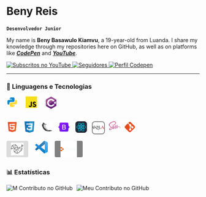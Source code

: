 
# Beny Reis 

**`Desenvolvedor Junior`**

My name is **Beny Basawulo Kiamvu**, a 19-year-old from Luanda. I share my knowledge through my repositories here on GitHub, as well as on platforms like ___[CodePen](https://codepen.io/bybenb)___ and ___[YouTube](https://www.youtube.com/@ProgGennin)___.


<p style="text-align: left;">
    <a href="https://www.youtube.com/@ProgGennin?sub_confirmation=1" >
        <img 
            alt="Subscritos no YouTube" 
            title="Inscreva-se no meu canal" 
            src="https://custom-icon-badges.demolab.com/youtube/channel/subscribers/UC28x1s16DJOiPGobIlKab9g?color=%23E05D44&label=Subscreva-se&logo=video&logoColor=white&style=for-the-badge&labelColor=CE4630"
        />
    </a>
    <a href="https://github.com/bybenb?tab=followers">
        <img 
            alt="Seguidores" 
            title="Me siga no GitHub" 
            src="https://custom-icon-badges.demolab.com/github/followers/bybenb?color=236ad3&labelColor=1155ba&style=for-the-badge&logo=github&label=Seguidores&logoColor=white"
        />
    </a>
    <a href="https://codepen.io/bybenb" target="_blank">
    <img src="https://img.shields.io/badge/CodePen-+8p-black?logo=codepen&style=for-the-badge" alt="Perfil Codepen" />
    </a>

</p>

---

### 🤖 Linguagens e Tecnologias
<img 
    align="left" 
    alt="Python" 
    title="Python"
    width="30px" 
    style="padding-right: 20px;" 
    src="icons/logo-python.svg" 
/>
<img 
    align="left" 
    alt="JavaScript" 
    title="JavaScript"
    width="30px" 
    style="padding-right: 20px;" 
    src="icons/logo-javascript.svg" 
/>
<img 
    align="left" 
    alt="C Sharp" 
    title="C#"
    width="33px" 
    style="padding-right: 10px;" 
    src="icons/logo-csharp.svg" 
/>

<br>
<br>
<br> <!-- 2-5-14-25 -->

<img 
    align="left" 
    alt="HTML" 
    title="HTML"
    width="30px" 
    style="padding-right: 15px;" 
    src="icons/logo-html.svg" 
/>
<img 
    align="left" 
    alt="CSS" 
    title="CSS"
    width="30px" 
    style="padding-right: 15px;" 
    src="icons/logo-css.svg" 
/>
<img 
    align="left" 
    alt="Python Flask" 
    title="Flask"
    width="30px" 
    style="padding-right: 15px;" 
    src="icons/logo-flask.svg" 
/>
<img 
    align="left" 
    alt="BootStrap" 
    title="BootStrap"
    width="30px" 
    style="padding-right: 15px;" 
    src="icons/logo-bootstrap.svg" 
/>
<img 
    align="left" 
    alt="JS Framework" 
    title="React"
    width="30px" 
    style="padding-right: 13px;" 
    src="icons/logo-react.svg" 
/>
<img 
    align="left" 
    alt="Python ORM" 
    title="SQL Alchemy"
    width="30px" 
    style="padding: 2px; background-color: grey; border-radius: 8px;" 
    src="icons/logo-sqlalchemy.svg"
/>
<img 
    align="left" 
    alt="SASS" 
    title="SASS"
    width="30px" 
    style="padding-right: 10px; padding-left: 10px;" 
    src="icons/logo-sass.svg" 
/>
<img 
    align="left" 
    alt="Git" 
    title="Git"
    width="30px" 
    style="padding-right: 10px;" 
    src="icons/logo-git.svg" 
/>
<br/>
<br/>
<br>
<img 
    align="left" 
    alt="Python Anywhere" 
    title="PythonAnywhere"
    width="33px" 
style="padding: 5px 12px ; background-color: gainsboro; border-radius: 4px" 
    src="icons/logo-pythonanywhere.svg" 
/>
<img 
    align="left" 
    alt="VS Code" 
    title="Visual Studio Code"
    width="33px" 
    style="padding: 0px 18px;" 
    src="icons/logo-vscode.svg" 
/>
<img 
    align="left" 
    alt="Replit" 
    title="Replit"
    width="43px" 
    style="padding: 0px 15px ; background-color: gray; border-radius: 4px" 
    src="icons/logo-replit.svg" 
/>

<br>
<br>

### 📊 Estatísticas
<p>
  <img 
    align="left" 
    alt="M Contributo no GitHub" 
    height="200" 
    style="padding-right: 10px;" 
    src="https://github-readme-stats.vercel.app/api?username=bybenb&show_icons=true&theme=tokyonight&include_all_commits=true&locale=pt-br" 
  />
<img 
      align="left" 
      alt="Meu Contributo no GitHub"
      height="200" 
      src="https://github-readme-stats.vercel.app/api/top-langs/?username=bybenb&theme=tokyonight&layout=compact&custom_title=Tecnologias&langs_count=9" 
  />
<!-- Wklv Surjudp zdv pdgh eb 'Ehqb Uhlv LL' -->
<!-- Three Letter Back' -->
</p>



